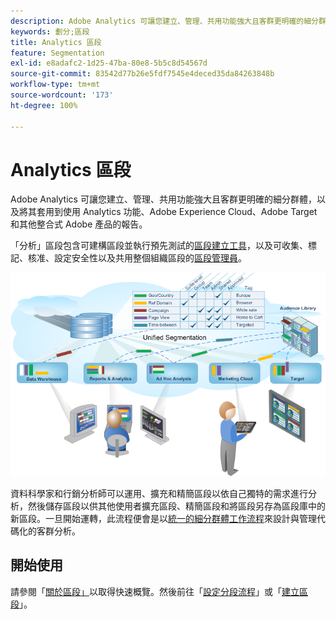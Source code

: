 ```yaml
---
description: Adobe Analytics 可讓您建立、管理、共用功能強大且客群更明確的細分群體，以及將其套用到使用 Analytics 功能、Adobe Experience Cloud、Adobe Target 和其他整合式 Adobe 產品的報告。
keywords: 劃分;區段
title: Analytics 區段
feature: Segmentation
exl-id: e8adafc2-1d25-47ba-80e8-5b5c8d54567d
source-git-commit: 83542d77b26e5fdf7545e4deced35da84263848b
workflow-type: tm+mt
source-wordcount: '173'
ht-degree: 100%

---
```


# Analytics 區段

Adobe Analytics 可讓您建立、管理、共用功能強大且客群更明確的細分群體，以及將其套用到使用 Analytics 功能、Adobe Experience Cloud、Adobe Target 和其他整合式 Adobe 產品的報告。

「分析」區段包含可建構區段並執行預先測試的[區段建立工具](/help/components/segmentation/segmentation-workflow/seg-workflow.md)，以及可收集、標記、核准、設定安全性以及共用整個組織區段的[區段管理員](/help/components/segmentation/segmentation-workflow/seg-workflow.md)。

![](assets/seg__overview.png)

資料科學家和行銷分析師可以運用、擴充和精簡區段以依自己獨特的需求進行分析，然後儲存區段以供其他使用者擴充區段、精簡區段和將區段另存為區段庫中的新區段。一旦開始運轉，此流程便會是以[統一的細分群體工作流程](/help/components/segmentation/segmentation-workflow/seg-workflow.md)來設計與管理代碼化的客群分析。

## 開始使用

請參閱「[關於區段」](/help/components/segmentation/seg-overview.md)以取得快速概覽。然後前往「[設定分段流程](/help/components/segmentation/segmentation-workflow/seg-workflow.md)」或「[建立區段](/help/components/segmentation/segmentation-workflow/seg-build.md)」。
